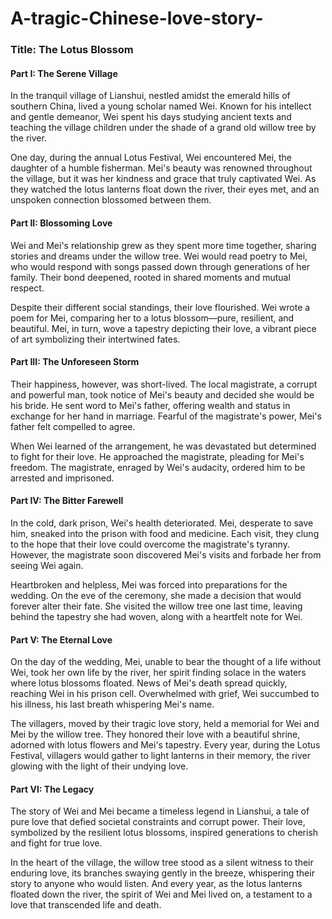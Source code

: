 # A-tragic-Chinese-love-story-
### Title: **The Lotus Blossom**

#### Part I: The Serene Village

In the tranquil village of Lianshui, nestled amidst the emerald hills of southern China, lived a young scholar named Wei. Known for his intellect and gentle demeanor, Wei spent his days studying ancient texts and teaching the village children under the shade of a grand old willow tree by the river.

One day, during the annual Lotus Festival, Wei encountered Mei, the daughter of a humble fisherman. Mei's beauty was renowned throughout the village, but it was her kindness and grace that truly captivated Wei. As they watched the lotus lanterns float down the river, their eyes met, and an unspoken connection blossomed between them.

#### Part II: Blossoming Love

Wei and Mei's relationship grew as they spent more time together, sharing stories and dreams under the willow tree. Wei would read poetry to Mei, who would respond with songs passed down through generations of her family. Their bond deepened, rooted in shared moments and mutual respect.

Despite their different social standings, their love flourished. Wei wrote a poem for Mei, comparing her to a lotus blossom—pure, resilient, and beautiful. Mei, in turn, wove a tapestry depicting their love, a vibrant piece of art symbolizing their intertwined fates.

#### Part III: The Unforeseen Storm

Their happiness, however, was short-lived. The local magistrate, a corrupt and powerful man, took notice of Mei's beauty and decided she would be his bride. He sent word to Mei's father, offering wealth and status in exchange for her hand in marriage. Fearful of the magistrate's power, Mei's father felt compelled to agree.

When Wei learned of the arrangement, he was devastated but determined to fight for their love. He approached the magistrate, pleading for Mei's freedom. The magistrate, enraged by Wei's audacity, ordered him to be arrested and imprisoned.

#### Part IV: The Bitter Farewell

In the cold, dark prison, Wei's health deteriorated. Mei, desperate to save him, sneaked into the prison with food and medicine. Each visit, they clung to the hope that their love could overcome the magistrate's tyranny. However, the magistrate soon discovered Mei's visits and forbade her from seeing Wei again.

Heartbroken and helpless, Mei was forced into preparations for the wedding. On the eve of the ceremony, she made a decision that would forever alter their fate. She visited the willow tree one last time, leaving behind the tapestry she had woven, along with a heartfelt note for Wei.

#### Part V: The Eternal Love

On the day of the wedding, Mei, unable to bear the thought of a life without Wei, took her own life by the river, her spirit finding solace in the waters where lotus blossoms floated. News of Mei's death spread quickly, reaching Wei in his prison cell. Overwhelmed with grief, Wei succumbed to his illness, his last breath whispering Mei's name.

The villagers, moved by their tragic love story, held a memorial for Wei and Mei by the willow tree. They honored their love with a beautiful shrine, adorned with lotus flowers and Mei's tapestry. Every year, during the Lotus Festival, villagers would gather to light lanterns in their memory, the river glowing with the light of their undying love.

#### Part VI: The Legacy

The story of Wei and Mei became a timeless legend in Lianshui, a tale of pure love that defied societal constraints and corrupt power. Their love, symbolized by the resilient lotus blossoms, inspired generations to cherish and fight for true love.

In the heart of the village, the willow tree stood as a silent witness to their enduring love, its branches swaying gently in the breeze, whispering their story to anyone who would listen. And every year, as the lotus lanterns floated down the river, the spirit of Wei and Mei lived on, a testament to a love that transcended life and death.
